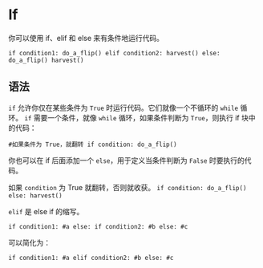 # If
你可以使用 if、elif 和 else 来有条件地运行代码。

`if condition1:
	do_a_flip()
elif condition2:
	harvest()
else:
	do_a_flip()
	harvest()`

## 语法
`if` 允许你仅在某些条件为 `True` 时运行代码。它们就像一个不循环的 `while` 循环。
`if` 需要一个条件，就像 `while` 循环，如果条件判断为 `True`，则执行 if 块中的代码：

`#如果条件为 True，就翻转
if condition:
	do_a_flip()`

你也可以在 if 后面添加一个 `else`，用于定义当条件判断为 `False` 时要执行的代码。

如果 `condition` 为 True 就翻转，否则就收获。
`if condition:
	do_a_flip()
else:
	harvest()`

`elif` 是 else if 的缩写。

`if condition1:
	#a
else:
	if condition2:
		#b
	else:
		#c`

可以简化为：

`if condition1:
	#a
elif condition2:
	#b
else:
	#c`